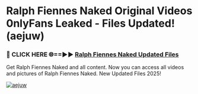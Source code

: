 # Ralph Fiennes Naked Original Videos 0nlyFans Leaked - Files Updated! (aejuw)

<h3>🔴 CLICK HERE 🌐==►► <a href="https://tinyurl.com/yckcrads" rel="nofollow">Ralph Fiennes Naked Updated Files</a></h3>

Get Ralph Fiennes Naked and all content. Now you can access all videos and pictures of Ralph Fiennes Naked. New Updated Files 2025!

[![aejuw](https://i.imgur.com/hpKpOFt.gif)](https://tinyurl.com/yckcrads)
